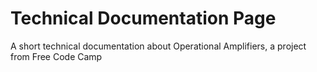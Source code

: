 # Technical Documentation Page
A short technical documentation about Operational Amplifiers, a project from Free Code Camp


